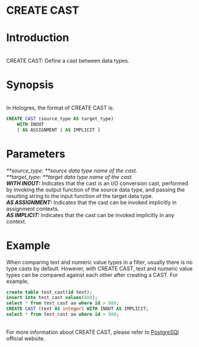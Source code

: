 # CREATE CAST

# Introduction

<br />CREATE CAST: Define a cast between data types.<br />

<a name="BB9hD"></a>
# Synopsis

<br />In Hologres, the format of CREATE CAST is:
```sql
CREATE CAST (source_type AS target_type)
    WITH INOUT
    [ AS ASSIGNMENT | AS IMPLICIT ]
```
<a name="LhwbM"></a>
# Parameters
_**source_type: **_source data type name of the cast.<br />_**target_type: **_target data type name of the cast.<br />_**WITH INOUT:**_ Indicates that the cast is an I/O conversion cast, performed by invoking the output function of the source data type, and passing the resulting string to the input function of the target data type.<br />_**AS ASSIGNMENT:**_ Indicates that the cast can be invoked implicitly in assignment contexts.<br />_**AS IMPLICIT:**_ Indicates that the cast can be invoked implicitly in any context.<br />

<a name="RME7O"></a>
# Example
When comparing text and numeric value types in a filter, usually there is no type casts by default. However, with CREATE CAST, text and numeric value types can be compared against each other after creating a CAST. For example,
```sql
create table test_cast(id text);
insert into test_cast values(888);
select * from test_cast aa where id > 888;
CREATE CAST (text AS integer) WITH INOUT AS IMPLICIT;
select * from test_cast aa where id > 888;
```

<br />For more information about CREATE CAST, please refer to [PostgreSQl](https://www.postgresql.org/docs/11/sql-createcast.html) official website.<br />
<br />
<br />